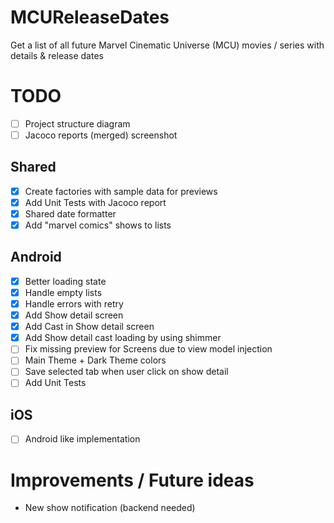# MCUReleaseDates

Get a list of all future Marvel Cinematic Universe (MCU) movies / series with details &amp; release dates

# TODO

- [ ] Project structure diagram
- [ ] Jacoco reports (merged) screenshot

## Shared

- [x] Create factories with sample data for previews
- [x] Add Unit Tests with Jacoco report
- [x] Shared date formatter
- [x] Add "marvel comics" shows to lists

## Android

- [x] Better loading state
- [x] Handle empty lists
- [x] Handle errors with retry
- [x] Add Show detail screen
- [x] Add Cast in Show detail screen
- [x] Add Show detail cast loading by using shimmer
- [ ] Fix missing preview for Screens due to view model injection
- [ ] Main Theme + Dark Theme colors
- [ ] Save selected tab when user click on show detail
- [ ] Add Unit Tests

## iOS

- [ ] Android like implementation 

# Improvements / Future ideas

- New show notification (backend needed)
